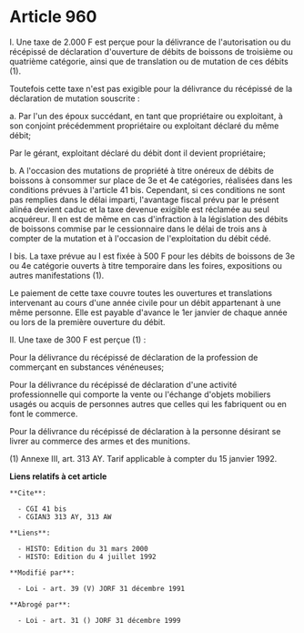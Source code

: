 # Article 960

I. Une taxe de 2.000 F est perçue pour la délivrance de l'autorisation ou du récépissé de déclaration d'ouverture de débits
de boissons de troisième ou quatrième catégorie, ainsi que de translation ou de mutation de ces débits (1).

Toutefois cette taxe n'est pas exigible pour la délivrance du récépissé de la déclaration de mutation souscrite :

a. Par l'un des  époux succédant, en tant que propriétaire ou exploitant, à son conjoint précédemment propriétaire ou
exploitant déclaré du même débit;

Par le gérant, exploitant déclaré du débit dont il devient propriétaire;

b. A l'occasion des mutations de propriété à titre onéreux de débits de boissons à consommer sur place de 3e et 4e
catégories, réalisées dans les conditions prévues à l'article 41 bis. Cependant, si ces conditions ne sont pas remplies dans
le délai imparti, l'avantage fiscal prévu par le présent alinéa devient caduc et la taxe devenue exigible est réclamée au
seul acquéreur. Il en est de même en cas d'infraction à la législation des débits de boissons commise par le cessionnaire
dans le délai de trois ans à compter de la mutation et à l'occasion de l'exploitation du débit cédé.

I bis. La taxe prévue au I est fixée à 500 F pour les débits de boissons de 3e ou 4e catégorie ouverts à titre temporaire
dans les foires, expositions ou autres manifestations (1).

Le paiement de cette taxe couvre toutes les ouvertures et translations intervenant au cours d'une année civile pour un débit
appartenant à une même personne. Elle est payable d'avance le 1er janvier de chaque année ou lors de la première ouverture du
débit.

II. Une taxe de 300 F est perçue (1) :

Pour la délivrance du récépissé de déclaration de la profession de commerçant en substances vénéneuses;

Pour la délivrance du récépissé de déclaration d'une activité professionnelle qui comporte la vente ou l'échange d'objets
mobiliers usagés ou acquis de personnes autres que celles qui les fabriquent ou en font le commerce.

Pour la délivrance du récépissé de déclaration à la personne désirant se livrer au commerce des armes et des munitions.

(1)  Annexe III, art. 313 AY. Tarif applicable à compter du 15 janvier 1992.

**Liens relatifs à cet article**

	**Cite**:

	  - CGI 41 bis
	  - CGIAN3 313 AY, 313 AW

	**Liens**:

	  - HISTO: Edition du 31 mars 2000
	  - HISTO: Edition du 4 juillet 1992

	**Modifié par**:

	  - Loi - art. 39 (V) JORF 31 décembre 1991

	**Abrogé par**:

	  - Loi - art. 31 () JORF 31 décembre 1999
